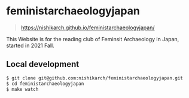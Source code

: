 # feministarchaeologyjapan

> https://nishikarch.github.io/feministarchaeologyjapan/

This Website is for the reading club of Feminsit Archaeology in Japan, started in 2021 Fall.

## Local development

```sh
$ git clone git@github.com:nishikarch/feministarchaeologyjapan.git
$ cd feministarchaeologyjapan
$ make watch
```
